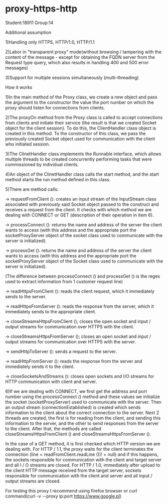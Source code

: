 # proxy-https-http
Student:18911
Group:14

Additional assumption


1)Handling only HTTPS, HTTP/1.0, HTTP/1.1


2)Labor in "transparent proxy" mode(without browsing / tampering with the content of the message - except for obtaining the FQDN
  server from the Request type query, which also results in handling 400 and 500 error messages)


3)Support for multiple sessions simultaneously (multi-threading)




How it works

1)In the main method of the Proxy class, we create a new object and pass the argument to the constructor
  the value the port number on which the proxy should listen for connections from clients.


2)The proxyOn method from the Proxy class is called to accept connections from clients
  and initiate their service (the result is that we created Socket object for the client session).
  To do this, the ClientHandler class object is created in this method.
  To the constructor of this class, we pass the previously created Socket object used for communication with the client who initiated
  session.


3)The ClinetHandler class implements the Runnable interface, which allows multiple threads to be created concurrently
  performing tasks that were commissioned by individual clients.


4)An object of the ClinetHandler class calls the start method, and the start method starts the run method defined in this class.


5)There are method calls:

-> requestFromClient (): creates an input stream of the InputStream class associated with previously
  said Socket object passed to the construct and receives a request from the client.
  It checks with which method we are dealing with CONNECT or GET (description of their operation in item 6).
  
-> processConnect (): returns the name and address of the server the client wants to access (with this address and the appropriate port
  the socketProxyServer object of the socket class used to communicate with the server is initialized).
  
-> processGet (): returns the name and address of the server the client wants to access (with this address and the appropriate port
  the socketProxyServer object of the Socket class used to communicate with the server is initialized).
  
(The difference between processConnect () and processGet () is the regex used to extract information from 1 customer request line)

-> readHttpsFromClient (): reads the client request, which it immediately sends to the server.

-> readHttpsFromServer (): reads the response from the server, which it immediately sends to the appropriate client.

-> closeStreamsHttpsFromClient (); closes the open socket and input / output streams for communication over HTTPS with the client.

-> closeStreamsHttpsFromServer (); closes an open socket and input / output streams for communication over HTTPS with the server.

-> sendHttpToServer (): sends a request to the server.

-> readHttpFromServer (): reads the response from the server and immediately sends it to the client.

-> closeSocketsAndStreams (): closes open sockets and I/O streams for HTTP communication with client and server.


6)If we are dealing with CONNECT, we first get the address and port number using the processConnect () method and these values
  we initialize the socket (socketProxyServer) used to communicate with the server. Then an output stream (connectionEstablished) is    created
  which sends information to the client about the correct connection to the server. Next 2 threads are created, the first is for reading
  from the client, and sending this information to the server, and the other to send responses from the server to the client. After    that, the methods are called
  closeStreamsHttpsFromClient () and closeStreamsHttpsFromServer ().
  
  In the case of a GET method, it is first checked which HTTP version we are dealing with. For HTTP / 1.1, the proxy waits for the client
  terminates the connection (line = readFromClient.readLine ())! = null) and if this happens, the sockets responsible for communication
  with the client and target server and all I / O streams are closed. For HTTP / 1.0, immediately after upload
  to the client HTTP message received from the target server, sockets responsible for communication
  with the client and server and all input / output streams are closed.

For testing this proxy I recommend using firefox browser or curl command(curl -v --proxy ip:port https://www.google.pl)
